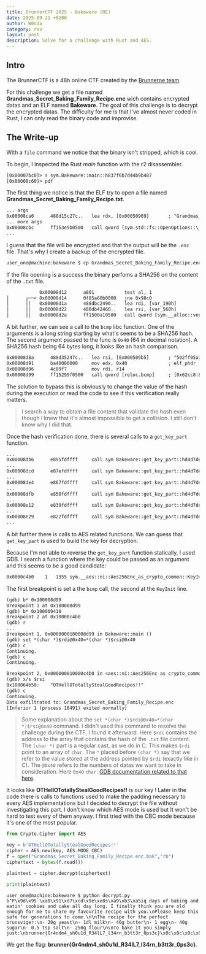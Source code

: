 ```yaml
---
title: BrunnerCTF 2025 - Bakeware (RE)
date: 2025-09-21 +0200
author: W0nda
category: rev
layout: post
description: Solve for a challenge with Rust and AES.
---
```


## Intro

The BrunnerCTF is a 48h online CTF created by the [Brunnerne team](https://brunnerne.dk/).

For this challenge we get a file named **Grandmas_Secret_Baking_Family_Recipe.enc** wich contains encrypted datas and an ELF named **Bakeware**.
The goal of this challenge is to decrypt the encrypted datas.
The difficulty for me is that I've almost never coded in Rust, I can only read the binary code and improvise.

## The Write-up

With a `file` command we notice that the binary isn't stripped, which is cool.

To begin, I inspected the Rust *main* function with the r2 disassembler.

```txt
[0x00007bc0]> s sym.Bakeware::main::h837f6b7d44b9b487
[0x00008c60]> pdf
```

The first thing we notice is that the ELF try to open a file named **Grandmas_Secret_Baking_Family_Recipe.txt**.

```txt
... args
0x00008ca0      488d15c27c..   lea rdx, [0x00050969]       ; "Grandmas_Secret_Baking_Family_Recipe.txtFile not found. Nothing to steal
... more args
0x00008cbc      ff153e9b0500   call qword [sym.std::fs::OpenOptions::\_open::hce0f5e8979d4b5a1]
...
```

I guess that the file will be encrypted and that the output will be the `.enc` file. That's why I create a backup
of the encrypted file.

```txt
user_one@machine:bakeware $ cp Grandmas_Secret_Baking_Family_Recipe.enc Grandmas_Secret_Baking_Family_Recipe.enc.bak
```

If the file opening is a success the binary perfoms a SHA256 on the content of the `.txt` file.

```txt
            0x00008d12      a801           test al, 1
│      ┌──< 0x00008d14      0f85a60b0000   jne 0x98c0
│      ││   0x00008d1a      488dbc2490..   lea rdi, [var_190h]
│      ││   0x00008d22      488db42460..   lea rsi, [var_560h]
│      ││   0x00008d2a      ff1500a10500   call qword [sym.__alloc::vec::Vec_u8__as_sha256::Sha256Digest_::digest::h94a9f04017ae2932]
```

A bit further, we can see a call to the `bcmp` libc function. One of the arguments is a long string starting by what's seems to be a SHA256 hash.
The second argument passed to the func is `0x40` (64 in decimal notation). A SHA256 hash being 64 bytes long, it looks like an hash comparison.

```txt
0x00008d8a      488d35247c..   lea rsi, [0x000509b5]       ; "502ff05a7b51b76e740b19cc4957ad118897a25becbb87fcb662a14b2e56a5d9Sec..."
0x00008d91      ba40000000     mov edx, 0x40               ; elf_phdr
0x00008d96      4c89f7         mov rdi, r14
0x00008d99      ff15299f0500   call qword [reloc.bcmp]     ; [0x62cc8:8]=0
```

The solution to bypass this is obviously to change the value of the hash during the execution or read the code to see if
this verification really matters.

> I search a way to obtain a file content that validate the hash even though I knew that it's almost impossible to get a collision.
> I still don't know why I did that.

Once the hash verification done, there is several calls to a `get_key_part` function.

```txt
...
0x00008db6      e895fdffff     call sym Bakeware::get_key_part::hd4d7de7168456fd6
...
0x00008dcd      e87efdffff     call sym Bakeware::get_key_part::hd4d7de7168456fd6
...
0x00008de4      e867fdffff     call sym Bakeware::get_key_part::hd4d7de7168456fd6
...
0x00008dfb      e850fdffff     call sym Bakeware::get_key_part::hd4d7de7168456fd6
...
0x00008e12      e839fdffff     call sym Bakeware::get_key_part::hd4d7de7168456fd6
...
0x00008e29      e822fdffff     call sym Bakeware::get_key_part::hd4d7de7168456fd6
...
```

A bit further there is calls to AES related functions. We can guess that `get_key_part` is used to build
the key for decryption.

Because I'm not able to reverse the `get_key_part` function statically, I used GDB.
I search a function where the key could be passed as an argument and this seems to be a good candidate:

```txt
0x0000c4b0    1   1355 sym.__aes::ni::Aes256Enc_as_crypto_common::KeyInit_::new::haaa3a7e26e4efd28 
```

The first breakpoint is set a the `bcmp` call, the second at the `KeyInit` line.

```txt
(gdb) b* 0x100008d99
Breakpoint 1 at 0x100008d99
(gdb) b* 0x100009410
Breakpoint 2 at 0x10000c4b0
(gdb) r
...
Breakpoint 1, 0x0000000100008d99 in Bakeware::main ()
(gdb) set *(char *)$rdi@0x40=*(char *)$rsi@0x40
(gdb) c
Continuing.
(gdb) c
Continuing.

Breakpoint 2, 0x000000010000c4b0 in <aes::ni::Aes256Enc as crypto_common::KeyInit>::new ()
(gdb) x/s $rsi
0x100064b50:    "OTHellOTotallyStealGoodRecipes!!"
(gdb) c
Continuing.
Data exfiltrated to: Grandmas_Secret_Baking_Family_Recipe.enc
[Inferior 1 (process 18491) exited normally]
```

> Some explanation about the `set *(char *)$rdi@0x40=*(char *)$rsi@0x40` command.
> I didn't used this command to resolve the challenge during the CTF, I found it afterward.
> Here `$rdi` contains the address to the array that contains the hash of the `.txt` file content.
> The `(char *)` part is a regular cast, as we do in C. This makes `$rdi` point to an array of `char`.
> The `*` placed before `(char *)` say that we refer to the value stored at the address pointed by `$rdi` (exactly like in C).
> The `@0x40` refers to the numbers of datas we want to take in consideration. Here `0x40` `char`.
> [GDB documentation related to that here](https://sourceware.org/gdb/current/onlinedocs/gdb.html/Arrays.html).

It looks like **OTHellOTotallyStealGoodRecipes!!** is our key ! Later in the code there is calls to functions used
to make the padding necessary to every AES implementations but I decided to decrypt the file without investigating this part.
I don't know which AES mode is used but It won't be hard to test every of them anyway. I first tried with the CBC mode because
it's one of the most popular.

```py
from Crypto.Cipher import AES

key = b'OTHellOTotallyStealGoodRecipes!!'
cipher = AES.new(key, AES.MODE_CBC)
f = open("Grandmas_Secret_Baking_Family_Recipe.enc.bak","rb")
ciphertext = bytes(f.read())

plaintext = cipher.decrypt(ciphertext)

print(plaintext)
```

```
user_one@machine:bakeware $ python decrypt.py
b"P\x9d\x95`\xa0\x91\xd7\xcd\x9e\xe8s\xa9\xb3\xa5iq days of baking and eatin' cookies and cake all day long. I finally think you are old enough for me to share my favourite recipe with you.\nPlease keep this safe for generations to come.\n\nThe recipe for the perfect brunsviger:\n- 20g yeast\n- 1dl milk\n- 40g butter\n- 1 egg\n- 40g sugar\n- 0.5 tsp salt\n- 250g flour\n\nTo bake it you simply just:\nbrunner{Gr4ndm4_sh0u1d_R34lL7_l34rn_b3tt3r_0ps3c}\x0c\x0c\x0c\x0c\x0c\x0c\x0c\x0c\x0c\x0c\x0c\x0c"
```

We get the flag: **brunner{Gr4ndm4_sh0u1d_R34lL7_l34rn_b3tt3r_0ps3c}**.

